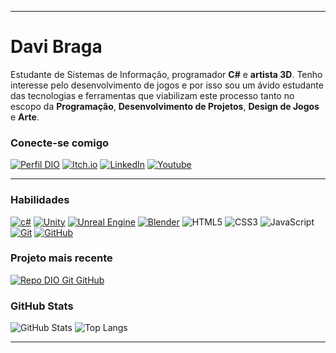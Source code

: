 

  <!-- Aqui você confere uma lista de exemplos desenvolvida pela comunidade. Veja abaixo um exemplo simples de como você pode criar o seu Profile README para o Desafio da [Digital Innovation One](https://www.dio.me/) e faça a sua contribuição 😉🚀. -->


---

# Davi Braga
Estudante de Sistemas de Informação, programador **C#** e **artista 3D**. Tenho interesse pelo desenvolvimento de jogos e por isso sou um ávido estudante das tecnologias e ferramentas que viabilizam este processo tanto no escopo da **Programação**, **Desenvolvimento de Projetos**, **Design de Jogos** e **Arte**.

### Conecte-se comigo
[![Perfil DIO](https://img.shields.io/badge/-Meu%20Perfil%20na%20DIO-30A3DC?style=for-the-badge)](https://www.dio.me/users/costdavi)
[![Itch.io](https://img.shields.io/badge/-itch.io-000?style=for-the-badge&logo=itchdotio&logoColor=#FA5C5C)](https://bragadavi.itch.io)
[![LinkedIn](https://img.shields.io/badge/-LinkedIn-000?style=for-the-badge&logo=linkedin&logoColor=30A3DC)](www.linkedin.com/in/davdev/)
[![Youtube](https://img.shields.io/badge/-Youtube-000?style=for-the-badge&logo=youtube&logoColor=#FF0000)](www.linkedin.com/in/davdev/)


---
### Habilidades
[![c#](https://img.shields.io/badge/csharp-000?style=for-the-badge&logo=csharp&logoColor=#239120)](https://learn.microsoft.com/pt-br/dotnet/csharp/)
[![Unity](https://img.shields.io/badge/unity-000?style=for-the-badge&logo=unity&logoColor=#FFFFFF)](https://docs.unity.com)
[![Unreal Engine](https://img.shields.io/badge/Unreal_Engine-000?style=for-the-badge&logo=unrealengine&logoColor=#0E1128)](https://docs.unrealengine.com/)
[![Blender](https://img.shields.io/badge/Blender-000?style=for-the-badge&logo=blender&logoColor=#E87D0D)](https://docs.unrealengine.com/)
![HTML5](https://img.shields.io/badge/HTML-000?style=for-the-badge&logo=html5&logoColor=30A3DC)
![CSS3](https://img.shields.io/badge/CSS3-000?style=for-the-badge&logo=css3&logoColor=E94D5F)
![JavaScript](https://img.shields.io/badge/JavaScript-000?style=for-the-badge&logo=javascript&logoColor=30A3DC)
[![Git](https://img.shields.io/badge/Git-000?style=for-the-badge&logo=git&logoColor=E94D5F)](https://git-scm.com/doc) 
[![GitHub](https://img.shields.io/badge/GitHub-000?style=for-the-badge&logo=github&logoColor=30A3DC)](https://docs.github.com/)

### Projeto mais recente

[![Repo DIO Git GitHub](https://github-readme-stats.vercel.app/api/pin/?username=davBraga&repo=UnityGame-Zelda-Like&bg_color=000&border_color=30A3DC&show_icons=true&icon_color=30A3DC&title_color=E94D5F&text_color=FFF)](https://github.com/DavBraga/Zelda-Like)

### GitHub Stats
![GitHub Stats](https://github-readme-stats.vercel.app/api?username=DavBraga&theme=transparent&bg_color=000&border_color=30A3DC&show_icons=true&icon_color=30A3DC&title_color=E94D5F&text_color=FFF)
![Top Langs](https://github-readme-stats-git-masterrstaa-rickstaa.vercel.app/api/top-langs/?username=DavBraga&layout=compact&bg_color=000&border_color=30A3DC&title_color=E94D5F&text_color=FFF)


---
